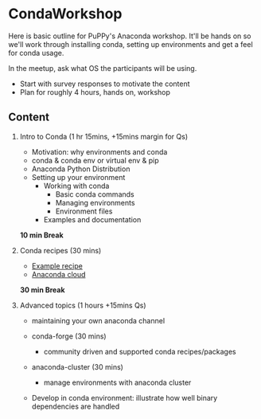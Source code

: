 # CondaWorkshop

Here is basic outline for PuPPy's Anaconda workshop. It'll be hands on so we'll work through installing conda, setting up environments and get a feel for conda usage.

In the meetup, ask what OS the participants will be using.

* Start with survey responses to motivate the content
* Plan for roughly 4 hours, hands on, workshop

## Content

1. Intro to Conda (1 hr 15mins, +15mins margin for Qs)
    * Motivation: why environments and conda
    * conda & conda env or virtual env & pip
    * Anaconda Python Distribution
    * Setting up your environment
        * Working with conda
            * Basic conda commands
            * Managing environments
            * Environment files
        * Examples and documentation

   __10 min Break__

2. Conda recipes (30 mins)
    * [Example recipe](https://github.com/sandhujasmine/CythonExample)
    * [Anaconda cloud](https://anaconda.org)

   __30 min Break__

3. Advanced topics (1 hours +15mins Qs)

    * maintaining your own anaconda channel

    * conda-forge (30 mins)
        * community driven and supported conda recipes/packages

    * anaconda-cluster (30 mins)
        * manage environments with anaconda cluster

   * Develop in conda environment: illustrate how well binary dependencies are handled
